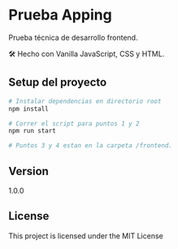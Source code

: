 # Prueba Apping

Prueba técnica de desarrollo frontend.

🛠 Hecho con Vanilla JavaScript, CSS y HTML.

## Setup del proyecto

```bash
# Instalar dependencias en directorio root
npm install
```

```bash
# Correr el script para puntos 1 y 2
npm run start
```

```bash
# Puntos 3 y 4 estan en la carpeta /frontend.
```

## Version

1.0.0

## License

This project is licensed under the MIT License

```

```
